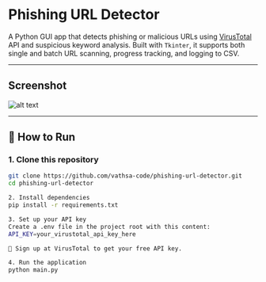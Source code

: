 #  Phishing URL Detector

A Python GUI app that detects phishing or malicious URLs using [VirusTotal](https://www.virustotal.com/) API and suspicious keyword analysis. Built with `Tkinter`, it supports both single and batch URL scanning, progress tracking, and logging to CSV.

---

##  Screenshot
![alt text](image.png)

---

## 🚀 How to Run

### 1. Clone this repository

```bash
git clone https://github.com/vathsa-code/phishing-url-detector.git
cd phishing-url-detector

2. Install dependencies
pip install -r requirements.txt

3. Set up your API key
Create a .env file in the project root with this content:
API_KEY=your_virustotal_api_key_here

🧠 Sign up at VirusTotal to get your free API key.

4. Run the application
python main.py